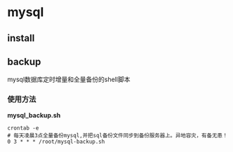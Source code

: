 # mysql

## install



## backup

mysql数据库定时增量和全量备份的shell脚本

### 使用方法

**mysql_backup.sh**

```shell
crontab -e
# 每天凌晨3点全量备份mysql,并把sql备份文件同步到备份服务器上。异地容灾，有备无患！
0 3 * * * /root/mysql-backup.sh
```



